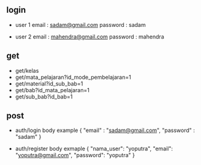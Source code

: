 ## login

- user 1
  email : sadam@gmail.com
  password : sadam

- user 2
  email : mahendra@gmail.com
  password : mahendra

## get

- get/kelas
- get/mata_pelajaran?id_mode_pembelajaran=1
- get/material?id_sub_bab=1
- get/bab?id_mata_pelajaran=1
- get/sub_bab?id_bab=1

## post

- auth/login
  body example
  {
  "email" : "sadam@gmail.com",
  "password" : "sadam"
  }

- auth/register
  body exmaple
  {
  "nama_user": "yoputra",
  "email": "yoputra@gmail.com",
  "password": "yoputra"
  }
